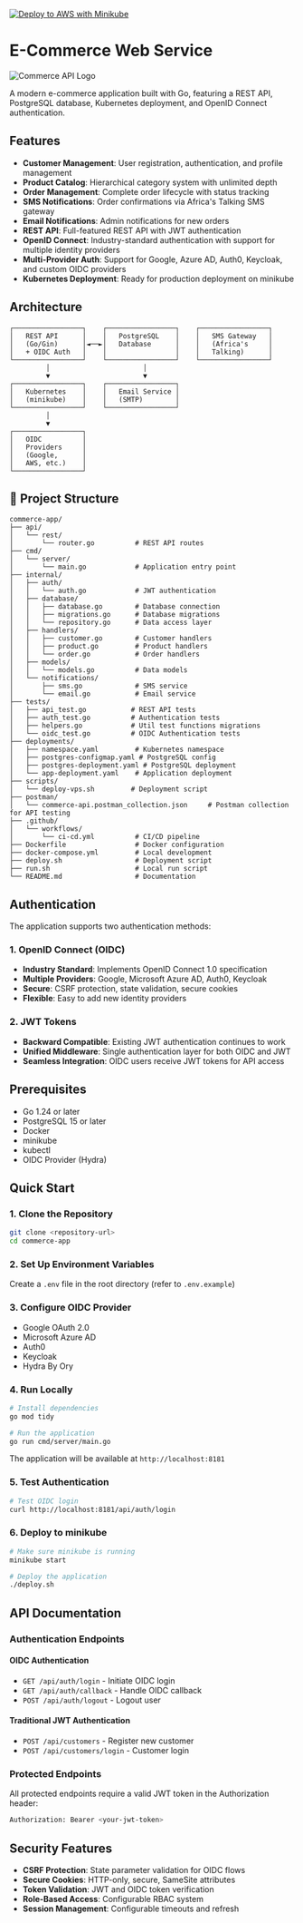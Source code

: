 [![Deploy to AWS with Minikube](https://github.com/ertush/commerce-app/actions/workflows/ci-cd.yml/badge.svg)](https://github.com/ertush/commerce-app/actions/workflows/ci-cd.yml)

# E-Commerce Web Service

![Commerce API Logo](https://img.freepik.com/premium-vector/ecommerce-logo-design_624194-152.jpg?w=200)

A modern e-commerce application built with Go, featuring a REST API, PostgreSQL database, Kubernetes deployment, and OpenID Connect authentication.

## Features

- **Customer Management**: User registration, authentication, and profile management
- **Product Catalog**: Hierarchical category system with unlimited depth
- **Order Management**: Complete order lifecycle with status tracking
- **SMS Notifications**: Order confirmations via Africa's Talking SMS gateway
- **Email Notifications**: Admin notifications for new orders
- **REST API**: Full-featured REST API with JWT authentication
- **OpenID Connect**: Industry-standard authentication with support for multiple identity providers
- **Multi-Provider Auth**: Support for Google, Azure AD, Auth0, Keycloak, and custom OIDC providers
- **Kubernetes Deployment**: Ready for production deployment on minikube

## Architecture

```
┌─────────────────┐    ┌─────────────────┐    ┌─────────────────┐
│   REST API      │    │   PostgreSQL    │    │   SMS Gateway   │
│   (Go/Gin)      │◄──►│   Database      │    │   (Africa's     │
│   + OIDC Auth   │    │                 │    │   Talking)      │
└─────────────────┘    └─────────────────┘    └─────────────────┘
         │                       │
         ▼                       ▼
┌─────────────────┐    ┌─────────────────┐
│   Kubernetes    │    │   Email Service │
│   (minikube)    │    │   (SMTP)        │
└─────────────────┘    └─────────────────┘
         │
         ▼
┌─────────────────┐
│   OIDC          │
│   Providers     │
│   (Google,      │
│   AWS, etc.)    │
└─────────────────┘
```


## 📁 Project Structure

```
commerce-app/
├── api/
│   └── rest/
│       └── router.go          # REST API routes
├── cmd/
│   └── server/
│       └── main.go            # Application entry point
├── internal/
│   ├── auth/
│   │   └── auth.go            # JWT authentication
│   ├── database/
│   │   ├── database.go        # Database connection
│   │   ├── migrations.go      # Database migrations
│   │   └── repository.go      # Data access layer
│   ├── handlers/
│   │   ├── customer.go        # Customer handlers
│   │   ├── product.go         # Product handlers
│   │   └── order.go           # Order handlers
│   ├── models/
│   │   └── models.go          # Data models
│   └── notifications/
│       ├── sms.go             # SMS service
│       └── email.go           # Email service
├── tests/
│   ├── api_test.go           # REST API tests
│   ├── auth_test.go          # Authentication tests
│   ├── helpers.go            # Util test functions migrations
│   └── oidc_test.go          # OIDC Authentication tests
├── deployments/
│   ├── namespace.yaml         # Kubernetes namespace
│   ├── postgres-configmap.yaml # PostgreSQL config
│   ├── postgres-deployment.yaml # PostgreSQL deployment
│   └── app-deployment.yaml    # Application deployment
├── scripts/
│   └── deploy-vps.sh         # Deployment script
├── postman/
│   └── commerce-api.postman_collection.json     # Postman collection for API testing
├── .github/
│   └── workflows/
│       └── ci-cd.yml          # CI/CD pipeline
├── Dockerfile                 # Docker configuration
├── docker-compose.yml         # Local development
├── deploy.sh                  # Deployment script
├── run.sh                     # Local run script
└── README.md                  # Documentation
```
## Authentication

The application supports two authentication methods:

### 1. OpenID Connect (OIDC)
- **Industry Standard**: Implements OpenID Connect 1.0 specification
- **Multiple Providers**: Google, Microsoft Azure AD, Auth0, Keycloak
- **Secure**: CSRF protection, state validation, secure cookies
- **Flexible**: Easy to add new identity providers

### 2. JWT Tokens
- **Backward Compatible**: Existing JWT authentication continues to work
- **Unified Middleware**: Single authentication layer for both OIDC and JWT
- **Seamless Integration**: OIDC users receive JWT tokens for API access

## Prerequisites

- Go 1.24 or later
- PostgreSQL 15 or later
- Docker
- minikube
- kubectl
- OIDC Provider (Hydra)

## Quick Start

### 1. Clone the Repository

```bash
git clone <repository-url>
cd commerce-app
```

### 2. Set Up Environment Variables

Create a `.env` file in the root directory (refer to `.env.example`)

### 3. Configure OIDC Provider

- Google OAuth 2.0
- Microsoft Azure AD
- Auth0
- Keycloak
- Hydra By Ory

### 4. Run Locally

```bash
# Install dependencies
go mod tidy

# Run the application
go run cmd/server/main.go
```

The application will be available at `http://localhost:8181`

### 5. Test Authentication

```bash
# Test OIDC login
curl http://localhost:8181/api/auth/login

```

### 6. Deploy to minikube

```bash
# Make sure minikube is running
minikube start

# Deploy the application
./deploy.sh
```

## API Documentation

### Authentication Endpoints

#### OIDC Authentication
- `GET /api/auth/login` - Initiate OIDC login
- `GET /api/auth/callback` - Handle OIDC callback
- `POST /api/auth/logout` - Logout user

#### Traditional JWT Authentication
- `POST /api/customers` - Register new customer
- `POST /api/customers/login` - Customer login

### Protected Endpoints

All protected endpoints require a valid JWT token in the Authorization header:

```bash
Authorization: Bearer <your-jwt-token>
```

## Security Features

- **CSRF Protection**: State parameter validation for OIDC flows
- **Secure Cookies**: HTTP-only, secure, SameSite attributes
- **Token Validation**: JWT and OIDC token verification
- **Role-Based Access**: Configurable RBAC system
- **Session Management**: Configurable timeouts and refresh
